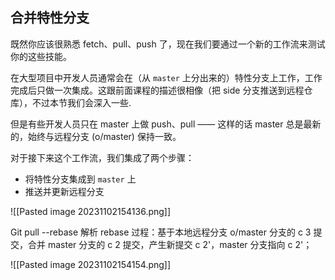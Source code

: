 ## 合并特性分支

既然你应该很熟悉 fetch、pull、push 了，现在我们要通过一个新的工作流来测试你的这些技能。

在大型项目中开发人员通常会在（从 `master` 上分出来的）特性分支上工作，工作完成后只做一次集成。这跟前面课程的描述很相像（把 side 分支推送到远程仓库），不过本节我们会深入一些.

但是有些开发人员只在 master 上做 push、pull —— 这样的话 master 总是最新的，始终与远程分支 (o/master) 保持一致。

对于接下来这个工作流，我们集成了两个步骤：

- 将特性分支集成到 `master` 上
- 推送并更新远程分支

![[Pasted image 20231102154136.png]]


Git pull --rebase
解析 rebase 过程：基于本地远程分支 o/master 分支的 c 3 提交，合并 master 分支的 c 2 提交，产生新提交 c 2'，master 分支指向 c 2'；

![[Pasted image 20231102154154.png]]
